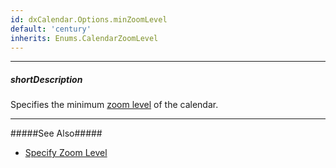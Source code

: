 ```yaml
---
id: dxCalendar.Options.minZoomLevel
default: 'century'
inherits: Enums.CalendarZoomLevel
---
```

---
##### shortDescription
Specifies the minimum [zoom level](/api-reference/10%20UI%20Components/dxCalendar/1%20Configuration/zoomLevel.md '/Documentation/ApiReference/UI_Components/dxCalendar/Configuration/#zoomLevel') of the calendar.

---
#####See Also#####
- [Specify Zoom Level](/concepts/05%20UI%20Components/Calendar/10%20Specify%20Zoom%20Level.md '/Documentation/Guide/UI_Components/Calendar/Specify_Zoom_Level/')